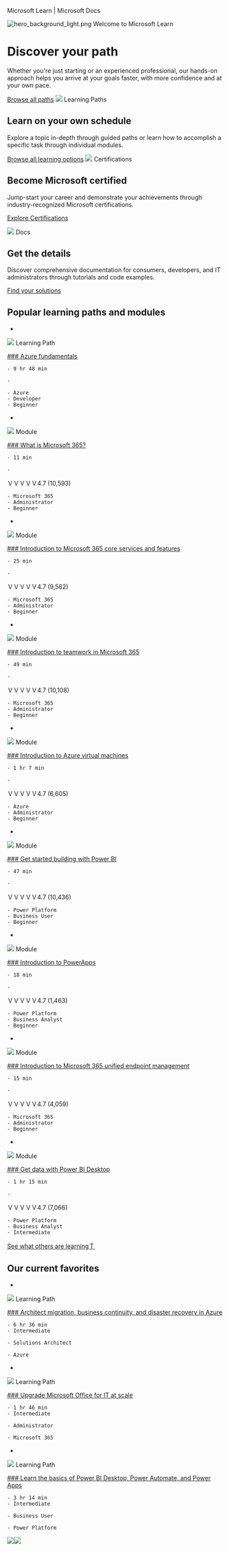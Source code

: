 Microsoft Learn | Microsoft Docs

![hero_background_light.png](../_resources/d62cdd4e51742a8e2a312187bc7a5377.png)
Welcome to Microsoft Learn

# Discover your path

Whether you're just starting or an experienced professional, our hands-on approach helps you arrive at your goals faster, with more confidence and at your own pace.

[Browse all paths](https://docs.microsoft.com/en-us/learn/browse/)
![](../_resources/c6892408dd06e3d1d76483ac7f2c10ea.png)
Learning Paths

## Learn on your own schedule

Explore a topic in-depth through guided paths or learn how to accomplish a specific task through individual modules.

[Browse all learning options](https://docs.microsoft.com/en-us/learn/browse/)
![](../_resources/98b22161560649aa8118af021122eaa9.png)
Certifications

## Become Microsoft certified

Jump-start your career and demonstrate your achievements through industry-recognized Microsoft certifications.

[Explore Certifications](https://docs.microsoft.com/en-us/learn/certifications/)

![](../_resources/06a85e91cee87b44de87e651f3f6348b.png)
Docs

## Get the details

Discover comprehensive documentation for consumers, developers, and IT administrators through tutorials and code examples.

[Find your solutions](https://docs.microsoft.com/)

## Popular learning paths and modules

-
![](../_resources/419dbfe008d0eab073e0c714e6c88378.png)
Learning Path

[### Azure fundamentals](https://docs.microsoft.com/learn/paths/azure-fundamentals/)

    - 9 hr 48 min

    -

    - Azure
    - Developer
    - Beginner

-
![](../_resources/fe64d3ea816b25672baa795155c97465.png)
Module

[### What is Microsoft 365?](https://docs.microsoft.com/learn/modules/what-is-m365/)

    - 11 min

    -
ＶＶＶＶＶ4.7 (10,593)

    - Microsoft 365
    - Administrator
    - Beginner

-
![](../_resources/66c930e04917c465ae75e20accc86190.png)
Module

[### Introduction to Microsoft 365 core services and features](https://docs.microsoft.com/learn/modules/intro-to-m365-core-services/)

    - 25 min

    -
ＶＶＶＶＶ4.7 (9,562)

    - Microsoft 365
    - Administrator
    - Beginner

-
![](../_resources/310df317d9d4230dd343f6e9616ee40f.png)
Module

[### Introduction to teamwork in Microsoft 365](https://docs.microsoft.com/learn/modules/intro-to-teamwork-in-m365/)

    - 49 min

    -
ＶＶＶＶＶ4.7 (10,108)

    - Microsoft 365
    - Administrator
    - Beginner

-
![](../_resources/eae67160bd42a61976e647b23ac68843.png)
Module

[### Introduction to Azure virtual machines](https://docs.microsoft.com/learn/modules/intro-to-azure-virtual-machines/)

    - 1 hr 7 min

    -
ＶＶＶＶＶ4.7 (6,605)

    - Azure
    - Administrator
    - Beginner

-
![](../_resources/feb41ab13ffe5eb747295b37182028ad.png)
Module

[### Get started building with Power BI](https://docs.microsoft.com/learn/modules/get-started-with-power-bi/)

    - 47 min

    -
ＶＶＶＶＶ4.7 (10,436)

    - Power Platform
    - Business User
    - Beginner

-
![](../_resources/4abc6c15d84d584bb121f50bf91cafab.png)
Module

[### Introduction to PowerApps](https://docs.microsoft.com/learn/modules/introduction-power-apps/)

    - 18 min

    -
ＶＶＶＶＶ4.7 (1,463)

    - Power Platform
    - Business Analyst
    - Beginner

-
![](../_resources/38108027e809f73bfa9a97b5beaae515.png)
Module

[### Introduction to Microsoft 365 unified endpoint management](https://docs.microsoft.com/learn/modules/intro-to-m365-unified-endpoint-management/)

    - 15 min

    -
ＶＶＶＶＶ4.7 (4,059)

    - Microsoft 365
    - Administrator
    - Beginner

-
![](../_resources/df3e82f8ab6f25a2a3d424f7e99dcacd.png)
Module

[### Get data with Power BI Desktop](https://docs.microsoft.com/learn/modules/get-data-power-bi/)

    - 1 hr 15 min

    -
ＶＶＶＶＶ4.7 (7,066)

    - Power Platform
    - Business Analyst
    - Intermediate

[See what others are learningＴ](https://docs.microsoft.com/en-us/learn/browse/)

## Our current favorites

-
![](../_resources/b88c0f90bc23c434cff39bafa578b957.png)
Learning Path

[### Architect migration, business continuity, and disaster recovery in Azure](https://docs.microsoft.com/learn/paths/architect-migration-bcdr/)

    - 6 hr 36 min
    - Intermediate

    - Solutions Architect

    - Azure

-
![](../_resources/c76c8352f97a8428418cbb4f10abc343.png)
Learning Path

[### Upgrade Microsoft Office for IT at scale](https://docs.microsoft.com/learn/paths/m365-office-for-it/)

    - 1 hr 46 min
    - Intermediate

    - Administrator

    - Microsoft 365

-
![](../_resources/97b3001db86628c3464fe652bf98a1a7.png)
Learning Path

[### Learn the basics of Power BI Desktop, Power Automate, and Power Apps](https://docs.microsoft.com/learn/paths/power-platform-introduction/)

    - 3 hr 14 min
    - Intermediate

    - Business User

    - Power Platform

![](../_resources/080dbe402a0c6e955d118439bfda42c6.png)![](../_resources/470c831dab533a012925bf9cfb219d74.png)